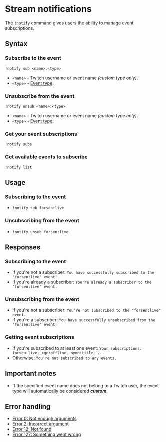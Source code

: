 # Stream notifications

The `!notify` command gives users the ability to manage event subscriptions.

## Syntax

### Subscribe to the event
`!notify sub <name>:<type>`
+ `<name>` - Twitch username or event name *(custom type only)*.
+ `<type>` - [Event type](/cmd/event#event-types).

### Unsubscribe from the event
`!notify unsub <name>:<type>`
+ `<name>` - Twitch username or event name *(custom type only)*.
+ `<type>` - [Event type](/cmd/event#event-types).

### Get your event subscriptions
`!notify subs`

### Get available events to subscribe
`!notify list`

## Usage

### Subscribing to the event
+ `!notify sub forsen:live`

### Unsubscribing from the event
+ `!notify unsub forsen:live`

## Responses

### Subscribing to the event
+ If you're not a subscriber: `You have successfully subscribed to the "forsen:live" event!`
+ If you're already a subscriber: `You're already a subscriber to the "forsen:live" event.`

### Unsubscribing from the event
+ If you're not a subscriber: `You're not subscribed to the "forsen:live" event.`
+ If you're a subscriber: `You have successfully unsubscribed from the "forsen:live" event!`

### Getting event subscriptions
+ If you're subscribed to at least one event: `Your subscriptions: forsen:live, xqc:offline, nymn:title, ...`
+ Otherwise: `You're not subscribed to any events.`

## Important notes

+ If the specified event name does not belong to a Twitch user,
the event type will automatically be considered ***custom***.

## Error handling

+ [Error 0: Not enough arguments](/wiki/error-codes#0)
+ [Error 2: Incorrect argument](/wiki/error-codes#2)
+ [Error 12: Not found](/wiki/error-codes#12)
+ [Error 127: Something went wrong](/wiki/error-codes#127)
